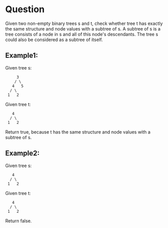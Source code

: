 # Question
Given two non-empty binary trees s and t, check whether tree t has exactly the same structure and node values with a subtree of s. A subtree of s is a tree consists of a node in s and all of this node's descendants. The tree s could also be considered as a subtree of itself.

## Example1:
Given tree s:
```
     3
    / \
   4   5
  / \
 1   2
```
Given tree t:
```
   4 
  / \
 1   2
```
Return true, because t has the same structure and node values with a subtree of s.

## Example2:
Given tree s:
```
   4
  / \
 1   2
```
Given tree t:
```
   4 
  / \
 1   2
```
Return false.